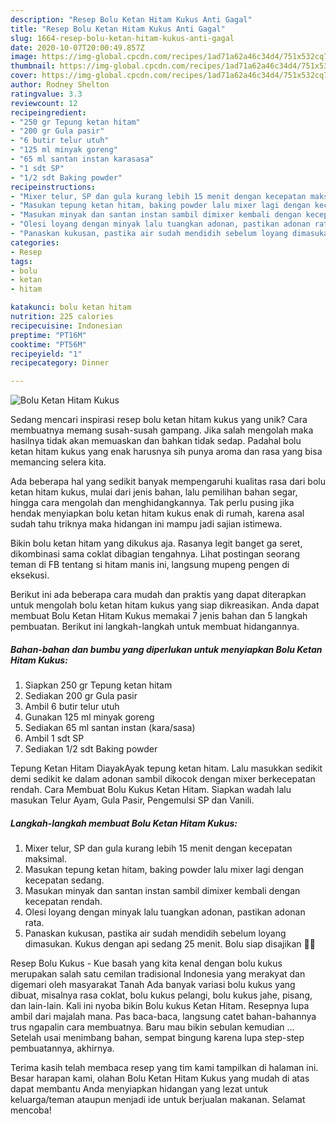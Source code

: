 ```yaml
---
description: "Resep Bolu Ketan Hitam Kukus Anti Gagal"
title: "Resep Bolu Ketan Hitam Kukus Anti Gagal"
slug: 1664-resep-bolu-ketan-hitam-kukus-anti-gagal
date: 2020-10-07T20:00:49.857Z
image: https://img-global.cpcdn.com/recipes/1ad71a62a46c34d4/751x532cq70/bolu-ketan-hitam-kukus-foto-resep-utama.jpg
thumbnail: https://img-global.cpcdn.com/recipes/1ad71a62a46c34d4/751x532cq70/bolu-ketan-hitam-kukus-foto-resep-utama.jpg
cover: https://img-global.cpcdn.com/recipes/1ad71a62a46c34d4/751x532cq70/bolu-ketan-hitam-kukus-foto-resep-utama.jpg
author: Rodney Shelton
ratingvalue: 3.3
reviewcount: 12
recipeingredient:
- "250 gr Tepung ketan hitam"
- "200 gr Gula pasir"
- "6 butir telur utuh"
- "125 ml minyak goreng"
- "65 ml santan instan karasasa"
- "1 sdt SP"
- "1/2 sdt Baking powder"
recipeinstructions:
- "Mixer telur, SP dan gula kurang lebih 15 menit dengan kecepatan maksimal."
- "Masukan tepung ketan hitam, baking powder lalu mixer lagi dengan kecepatan sedang."
- "Masukan minyak dan santan instan sambil dimixer kembali dengan kecepatan rendah."
- "Olesi loyang dengan minyak lalu tuangkan adonan, pastikan adonan rata."
- "Panaskan kukusan, pastika air sudah mendidih sebelum loyang dimasukan. Kukus dengan api sedang 25 menit. Bolu siap disajikan 👌🏼"
categories:
- Resep
tags:
- bolu
- ketan
- hitam

katakunci: bolu ketan hitam 
nutrition: 225 calories
recipecuisine: Indonesian
preptime: "PT16M"
cooktime: "PT56M"
recipeyield: "1"
recipecategory: Dinner

---
```



![Bolu Ketan Hitam Kukus](https://img-global.cpcdn.com/recipes/1ad71a62a46c34d4/751x532cq70/bolu-ketan-hitam-kukus-foto-resep-utama.jpg)

Sedang mencari inspirasi resep bolu ketan hitam kukus yang unik? Cara membuatnya memang susah-susah gampang. Jika salah mengolah maka hasilnya tidak akan memuaskan dan bahkan tidak sedap. Padahal bolu ketan hitam kukus yang enak harusnya sih punya aroma dan rasa yang bisa memancing selera kita.

Ada beberapa hal yang sedikit banyak mempengaruhi kualitas rasa dari bolu ketan hitam kukus, mulai dari jenis bahan, lalu pemilihan bahan segar, hingga cara mengolah dan menghidangkannya. Tak perlu pusing jika hendak menyiapkan bolu ketan hitam kukus enak di rumah, karena asal sudah tahu triknya maka hidangan ini mampu jadi sajian istimewa.

Bikin bolu ketan hitam yang dikukus aja. Rasanya legit banget ga seret, dikombinasi sama coklat dibagian tengahnya. Lihat postingan seorang teman di FB tentang si hitam manis ini, langsung mupeng pengen di eksekusi.


Berikut ini ada beberapa cara mudah dan praktis yang dapat diterapkan untuk mengolah bolu ketan hitam kukus yang siap dikreasikan. Anda dapat membuat Bolu Ketan Hitam Kukus memakai 7 jenis bahan dan 5 langkah pembuatan. Berikut ini langkah-langkah untuk membuat hidangannya.

<!--inarticleads1-->

##### Bahan-bahan dan bumbu yang diperlukan untuk menyiapkan Bolu Ketan Hitam Kukus:

1. Siapkan 250 gr Tepung ketan hitam
1. Sediakan 200 gr Gula pasir
1. Ambil 6 butir telur utuh
1. Gunakan 125 ml minyak goreng
1. Sediakan 65 ml santan instan (kara/sasa)
1. Ambil 1 sdt SP
1. Sediakan 1/2 sdt Baking powder


Tepung Ketan Hitam DiayakAyak tepung ketan hitam. Lalu masukkan sedikit demi sedikit ke dalam adonan sambil dikocok dengan mixer berkecepatan rendah. Cara Membuat Bolu Kukus Ketan Hitam. Siapkan wadah lalu masukan Telur Ayam, Gula Pasir, Pengemulsi SP dan Vanili. 

<!--inarticleads2-->

##### Langkah-langkah membuat Bolu Ketan Hitam Kukus:

1. Mixer telur, SP dan gula kurang lebih 15 menit dengan kecepatan maksimal.
1. Masukan tepung ketan hitam, baking powder lalu mixer lagi dengan kecepatan sedang.
1. Masukan minyak dan santan instan sambil dimixer kembali dengan kecepatan rendah.
1. Olesi loyang dengan minyak lalu tuangkan adonan, pastikan adonan rata.
1. Panaskan kukusan, pastika air sudah mendidih sebelum loyang dimasukan. Kukus dengan api sedang 25 menit. Bolu siap disajikan 👌🏼


Resep Bolu Kukus - Kue basah yang kita kenal dengan bolu kukus merupakan salah satu cemilan tradisional Indonesia yang merakyat dan digemari oleh masyarakat Tanah Ada banyak variasi bolu kukus yang dibuat, misalnya rasa coklat, bolu kukus pelangi, bolu kukus jahe, pisang, dan lain-lain. Kali ini nyoba bikin Bolu kukus Ketan Hitam. Resepnya lupa ambil dari majalah mana. Pas baca-baca, langsung catet bahan-bahannya trus ngapalin cara membuatnya. Baru mau bikin sebulan kemudian … Setelah usai menimbang bahan, sempat bingung karena lupa step-step pembuatannya, akhirnya. 

Terima kasih telah membaca resep yang tim kami tampilkan di halaman ini. Besar harapan kami, olahan Bolu Ketan Hitam Kukus yang mudah di atas dapat membantu Anda menyiapkan hidangan yang lezat untuk keluarga/teman ataupun menjadi ide untuk berjualan makanan. Selamat mencoba!
